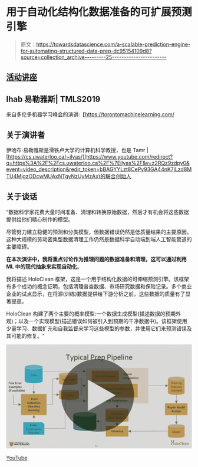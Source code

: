 # 用于自动化结构化数据准备的可扩展预测引擎

> 原文：<https://towardsdatascience.com/a-scalable-prediction-engine-for-automating-structured-data-prep-dc95154109d8?source=collection_archive---------25----------------------->

## [活动讲座](https://towardsdatascience.com/event-talks/home)

## Ihab 易勒雅斯| TMLS2019

来自多伦多机器学习峰会的演讲:【https://torontomachinelearning.com/ 

## **关于演讲者**

伊哈布·易勒雅斯是滑铁卢大学的计算机科学教授，也是 Tamr |[https://cs.uwaterloo.ca/~ilyas/](https://www.youtube.com/redirect?q=https%3A%2F%2Fcs.uwaterloo.ca%2F%7Eilyas%2F&v=z2RQz9zdpy0&event=video_description&redir_token=bBAGYYLzt8CePy93GA44nK7jLzd8MTU4MjgzODcwMUAxNTgyNzUyMzAx)的联合创始人

## 关于谈话

“数据科学家花费大量时间准备、清理和转换原始数据，然后才有机会将这些数据提供给他们精心制作的模型。

尽管努力建立稳健的预测和分类模型，但数据错误仍然是低质量结果的主要原因。这种大规模的劳动密集型数据清理工作仍然是数据科学自动端到端人工智能管道的主要障碍。

**在本次演讲中，我将重点讨论作为推理问题的数据准备和清理，这可以通过利用 ML 中的现代抽象来实现自动化**。

我将描述 HoloClean 框架，这是一个用于结构化数据的可伸缩预测引擎。该框架有多个成功的概念证明，包括清理普查数据、市场研究数据和保险记录。多个商业企业的试点显示，在将源(训练)数据提供给下游分析之前，这些数据的质量有了显著提高。

HoloClean 构建了两个主要的概率模型:一个数据生成模型(描述数据的预期外观)；以及一个实现模型(描述错误如何被引入到预期的干净数据中)。该框架使用少量学习、数据扩充和自我监督来学习这些模型的参数，并使用它们来预测错误及其可能的修复。"

[![](img/0ac7b703f0b6733651202cc8c92bf115.png)](https://www.youtube.com/watch?v=z2RQz9zdpy0)

[YouTube](https://www.youtube.com/watch?v=z2RQz9zdpy0)